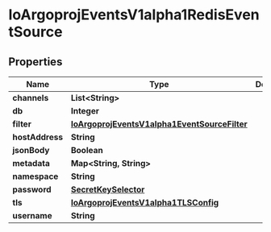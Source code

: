 

# IoArgoprojEventsV1alpha1RedisEventSource


## Properties

Name | Type | Description | Notes
------------ | ------------- | ------------- | -------------
**channels** | **List&lt;String&gt;** |  |  [optional]
**db** | **Integer** |  |  [optional]
**filter** | [**IoArgoprojEventsV1alpha1EventSourceFilter**](IoArgoprojEventsV1alpha1EventSourceFilter.md) |  |  [optional]
**hostAddress** | **String** |  |  [optional]
**jsonBody** | **Boolean** |  |  [optional]
**metadata** | **Map&lt;String, String&gt;** |  |  [optional]
**namespace** | **String** |  |  [optional]
**password** | [**SecretKeySelector**](SecretKeySelector.md) |  |  [optional]
**tls** | [**IoArgoprojEventsV1alpha1TLSConfig**](IoArgoprojEventsV1alpha1TLSConfig.md) |  |  [optional]
**username** | **String** |  |  [optional]



